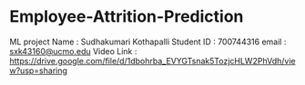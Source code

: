 # Employee-Attrition-Prediction
ML project
Name : Sudhakumari Kothapalli
Student ID : 700744316
email : sxk43160@ucmo.edu
Video Link : https://drive.google.com/file/d/1dbohrba_EVYGTsnak5TozjcHLW2PhVdh/view?usp=sharing
